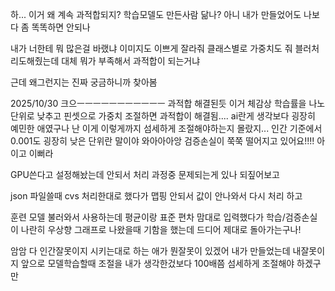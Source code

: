 하... 이거 왜 계속 과적합되지?
학습모델도 만든사람 닮나?
아니 내가 만들었어도 나보다 좀 똑똑하면 안되나

내가 너한테 뭐 많은걸 바랬냐
이미지도 이쁘게 잘라줘
클래스별로 가중치도 줘
블러처리도해줬는데 대체 뭐가 부족해서 과적합이 되는거냐

근데 왜그런지는 진짜 궁금하니까 찾아봄

2025/10/30
크으ㅡㅡㅡㅡㅡㅡㅡㅡㅡㅡㅡ 과적합 해결된듯
이거 체감상 학습률을 나노단위로 낮추고 핀셋으로 가중치 조절하면 과적합이 해결됨....
ai란게 생각보다 굉장히 예민한 애였구나
난 이게 이렇게까지 섬세하게 조절해야하는지 몰랐지...
인간 기준에서 0.001도 굉장히 낮은 단위란 말이야
와아아아앙 검증손실이 쭉쭉 떨어지고 있어요!!!! 아이고 이뻐라

GPU쓴다고 설정해놨는데 안되서 처리 과정중 문제되는게 있나 되짚어보고

json 파일쓸때 cvs 처리한대로 했다가 맵핑 안되서 값이 안나와서 다시 처리 하고

훈련 모델 불러와서 사용하는데 평균이랑 표준 편차 맘대로 입력했다가 학습/검증손실이 나란히
우상향 그래프로 나왔을때 기함을 했는데 드디어 제대로 돌아가는구나!

암암 다 인간잘못이지 시키는대로 하는 애가 뭔잘못이 있겠어 내가 만들었는데 내잘못이지
앞으로 모델학습할때 조절을 내가 생각한겄보다 100배쯤 섬세하게 조절해야 하겠구만
